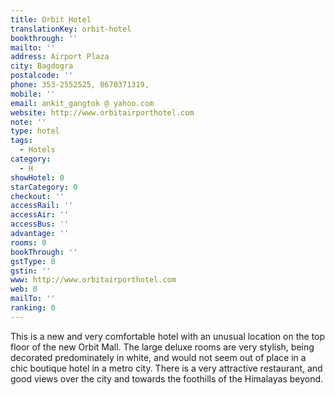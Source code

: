 ```yaml
---
title: Orbit Hotel
translationKey: orbit-hotel
bookthrough: ''
mailto: ''
address: Airport Plaza
city: Bagdogra
postalcode: ''
phone: 353-2552525, 8670371319,
mobile: ''
email: ankit_gangtok @ yahoo.com
website: http://www.orbitairporthotel.com
note: ''
type: hotel
tags:
  - Hotels
category:
  - H
showHotel: 0
starCategory: 0
checkout: ''
accessRail: ''
accessAir: ''
accessBus: ''
advantage: ''
rooms: 0
bookThrough: ''
gstType: 0
gstin: ''
www: http://www.orbitairporthotel.com
web: 0
mailTo: ''
ranking: 0
---
```







This is a new and very comfortable hotel with an unusual location on the top floor of the new Orbit Mall. The large deluxe rooms are very stylish, being decorated predominately in white, and would not seem out of place in a chic boutique hotel in a metro city.     There is a very attractive restaurant, and good views over the city and towards the foothills of the Himalayas beyond.  